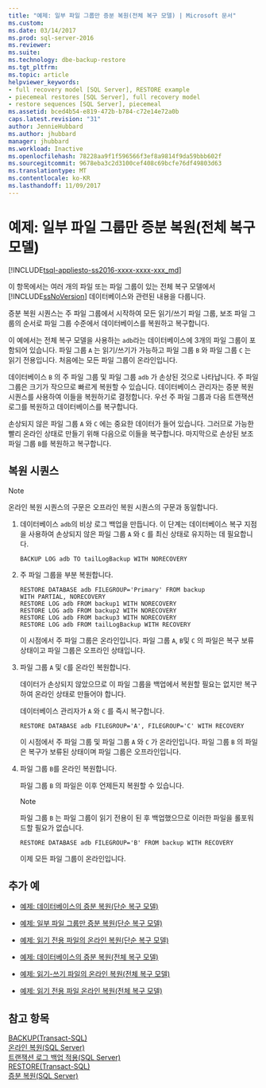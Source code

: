 ```yaml
---
title: "예제: 일부 파일 그룹만 증분 복원(전체 복구 모델) | Microsoft 문서"
ms.custom: 
ms.date: 03/14/2017
ms.prod: sql-server-2016
ms.reviewer: 
ms.suite: 
ms.technology: dbe-backup-restore
ms.tgt_pltfrm: 
ms.topic: article
helpviewer_keywords:
- full recovery model [SQL Server], RESTORE example
- piecemeal restores [SQL Server], full recovery model
- restore sequences [SQL Server], piecemeal
ms.assetid: bced4b54-e819-472b-b784-c72e14e72a0b
caps.latest.revision: "31"
author: JennieHubbard
ms.author: jhubbard
manager: jhubbard
ms.workload: Inactive
ms.openlocfilehash: 78228aa9f1f596566f3ef8a9814f9da59bbb602f
ms.sourcegitcommit: 9678eba3c2d3100cef408c69bcfe76df49803d63
ms.translationtype: MT
ms.contentlocale: ko-KR
ms.lasthandoff: 11/09/2017
---
```

# <a name="example-piecemeal-restore-of-only-some-filegroups-full-recovery-model"></a>예제: 일부 파일 그룹만 증분 복원(전체 복구 모델)
[!INCLUDE[tsql-appliesto-ss2016-xxxx-xxxx-xxx_md](../../includes/tsql-appliesto-ss2016-xxxx-xxxx-xxx-md.md)]

  이 항목에서는 여러 개의 파일 또는 파일 그룹이 있는 전체 복구 모델에서 [!INCLUDE[ssNoVersion](../../includes/ssnoversion-md.md)] 데이터베이스와 관련된 내용을 다룹니다.  
  
 증분 복원 시퀀스는 주 파일 그룹에서 시작하여 모든 읽기/쓰기 파일 그룹, 보조 파일 그룹의 순서로 파일 그룹 수준에서 데이터베이스를 복원하고 복구합니다.  
  
 이 예에서는 전체 복구 모델을 사용하는 `adb`라는 데이터베이스에 3개의 파일 그룹이 포함되어 있습니다. 파일 그룹 `A` 는 읽기/쓰기가 가능하고 파일 그룹 `B` 와 파일 그룹 `C` 는 읽기 전용입니다. 처음에는 모든 파일 그룹이 온라인입니다.  
  
 데이터베이스 `B` 의 주 파일 그룹 및 파일 그룹 `adb` 가 손상된 것으로 나타납니다. 주 파일 그룹은 크기가 작으므로 빠르게 복원할 수 있습니다. 데이터베이스 관리자는 증분 복원 시퀀스를 사용하여 이들을 복원하기로 결정합니다. 우선 주 파일 그룹과 다음 트랜잭션 로그를 복원하고 데이터베이스를 복구합니다.  
  
 손상되지 않은 파일 그룹 `A` 와 `C` 에는 중요한 데이터가 들어 있습니다. 그러므로 가능한 빨리 온라인 상태로 만들기 위해 다음으로 이들을 복구합니다. 마지막으로 손상된 보조 파일 그룹 `B`를 복원하고 복구합니다.  
  
## <a name="restore-sequences"></a>복원 시퀀스  
  
> [!NOTE]  
>  온라인 복원 시퀀스의 구문은 오프라인 복원 시퀀스의 구문과 동일합니다.  
  
1.  데이터베이스 `adb`의 비상 로그 백업을 만듭니다. 이 단계는 데이터베이스 복구 지점을 사용하여 손상되지 않은 파일 그룹 `A` 와 `C` 를 최신 상태로 유지하는 데 필요합니다.  
  
    ```  
    BACKUP LOG adb TO tailLogBackup WITH NORECOVERY  
    ```  
  
2.  주 파일 그룹을 부분 복원합니다.  
  
    ```  
    RESTORE DATABASE adb FILEGROUP='Primary' FROM backup   
    WITH PARTIAL, NORECOVERY  
    RESTORE LOG adb FROM backup1 WITH NORECOVERY  
    RESTORE LOG adb FROM backup2 WITH NORECOVERY  
    RESTORE LOG adb FROM backup3 WITH NORECOVERY  
    RESTORE LOG adb FROM tailLogBackup WITH RECOVERY  
    ```  
  
     이 시점에서 주 파일 그룹은 온라인입니다. 파일 그룹 `A`, `B`및 `C` 의 파일은 복구 보류 상태이고 파일 그룹은 오프라인 상태입니다.  
  
3.  파일 그룹 `A` 및 `C`를 온라인 복원합니다.  
  
     데이터가 손상되지 않았으므로 이 파일 그룹을 백업에서 복원할 필요는 없지만 복구하여 온라인 상태로 만들어야 합니다.  
  
     데이터베이스 관리자가 `A` 와 `C` 를 즉시 복구합니다.  
  
    ```  
    RESTORE DATABASE adb FILEGROUP='A', FILEGROUP='C' WITH RECOVERY  
    ```  
  
     이 시점에서 주 파일 그룹 및 파일 그룹 `A` 와 `C` 가 온라인입니다. 파일 그룹 `B` 의 파일은 복구가 보류된 상태이며 파일 그룹은 오프라인입니다.  
  
4.  파일 그룹 `B`를 온라인 복원합니다.  
  
     파일 그룹 `B` 의 파일은 이후 언제든지 복원할 수 있습니다.  
  
    > [!NOTE]  
    >  파일 그룹 `B` 는 파일 그룹이 읽기 전용이 된 후 백업했으므로 이러한 파일을 롤포워드할 필요가 없습니다.  
  
    ```  
    RESTORE DATABASE adb FILEGROUP='B' FROM backup WITH RECOVERY  
    ```  
  
     이제 모든 파일 그룹이 온라인입니다.  
  
## <a name="additional-examples"></a>추가 예  
  
-   [예제: 데이터베이스의 증분 복원&#40;단순 복구 모델&#41;](../../relational-databases/backup-restore/example-piecemeal-restore-of-database-simple-recovery-model.md)  
  
-   [예제: 일부 파일 그룹만 증분 복원&#40;단순 복구 모델&#41;](../../relational-databases/backup-restore/example-piecemeal-restore-of-only-some-filegroups-simple-recovery-model.md)  
  
-   [예제: 읽기 전용 파일의 온라인 복원&#40;단순 복구 모델&#41;](../../relational-databases/backup-restore/example-online-restore-of-a-read-only-file-simple-recovery-model.md)  
  
-   [예제: 데이터베이스의 증분 복원&#40;전체 복구 모델&#41;](../../relational-databases/backup-restore/example-piecemeal-restore-of-database-full-recovery-model.md)  
  
-   [예제: 읽기-쓰기 파일의 온라인 복원&#40;전체 복구 모델&#41;](../../relational-databases/backup-restore/example-online-restore-of-a-read-write-file-full-recovery-model.md)  
  
-   [예제: 읽기 전용 파일 온라인 복원&#40;전체 복구 모델&#41;](../../relational-databases/backup-restore/example-online-restore-of-a-read-only-file-full-recovery-model.md)  
  
## <a name="see-also"></a>참고 항목  
 [BACKUP&#40;Transact-SQL&#41;](../../t-sql/statements/backup-transact-sql.md)   
 [온라인 복원&#40;SQL Server&#41;](../../relational-databases/backup-restore/online-restore-sql-server.md)   
 [트랜잭션 로그 백업 적용&#40;SQL Server&#41;](../../relational-databases/backup-restore/apply-transaction-log-backups-sql-server.md)   
 [RESTORE&#40;Transact-SQL&#41;](../../t-sql/statements/restore-statements-transact-sql.md)   
 [증분 복원&#40;SQL Server&#41;](../../relational-databases/backup-restore/piecemeal-restores-sql-server.md)  
  
  
